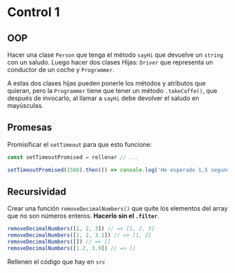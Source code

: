 # Control 1

## OOP

Hacer una clase `Person` que tenga el método `sayHi` que devuelve un `string`
con un saludo. Luego hacer dos clases Hijas: `Driver` que representa un
conductor de un coche y `Programmer`.

A estas dos clases hijas pueden ponerle los métodos y atributos que quieran,
pero la `Programmer` tiene que tener un método `.takeCoffe()`, que después de
invocarlo, al llamar a `sayHi` debe devolver el saludo en mayúsculas.

## Promesas

Promisificar el `setTimeout` para que esto funcione:

```javascript
const setTimeoutPromised = rellenar // ...

setTimeoutPromised(1500).then(() => console.log('He esperado 1,5 segundos'))
```

## Recursividad

Crear una función `removeDecimalNumbers()` que quite los elementos del array
que no son números enteros. **Hacerlo sin el `.filter`**.

```javascript
removeDecimalNumbers([1, 2, 3]) // => [1, 2, 3]
removeDecimalNumbers([1, 2, 3.1]) // => [1, 2]
removeDecimalNumbers([]) // => []
removeDecimalNumbers([1.2, 3.9]) // => []
```

Rellenen el código que hay en `src`
